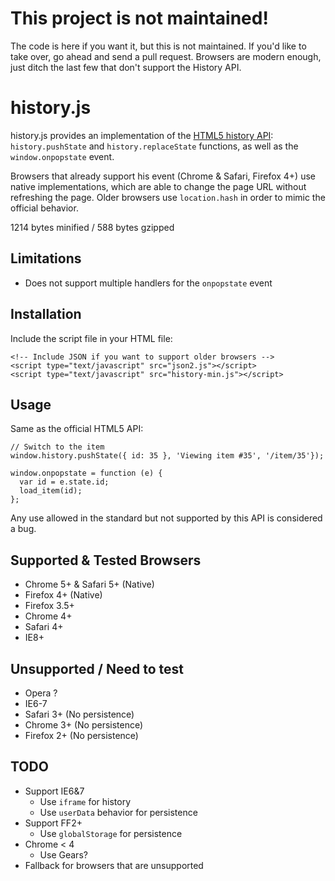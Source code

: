 # This project is not maintained!

The code is here if you want it, but this is not maintained. If you'd like to take over, go ahead and send a pull request. Browsers are modern enough, just ditch the last few that don't support the History API.

# history.js

history.js provides an implementation of the [HTML5 history API](http://www.whatwg.org/specs/web-apps/current-work/multipage/history.html#the-history-interface): `history.pushState` and `history.replaceState` functions, as well as the `window.onpopstate` event.

Browsers that already support his event (Chrome & Safari, Firefox 4+) use native implementations, which are able to change the page URL without refreshing the page. Older browsers use `location.hash` in order to mimic the official behavior.

1214 bytes minified / 588 bytes gzipped

## Limitations

* Does not support multiple handlers for the `onpopstate` event

## Installation

Include the script file in your HTML file:

    <!-- Include JSON if you want to support older browsers -->
    <script type="text/javascript" src="json2.js"></script>
    <script type="text/javascript" src="history-min.js"></script>

## Usage

Same as the official HTML5 API:

    // Switch to the item
    window.history.pushState({ id: 35 }, 'Viewing item #35', '/item/35'});

    window.onpopstate = function (e) {
      var id = e.state.id;
      load_item(id);
    };

Any use allowed in the standard but not supported by this API is considered a bug.

## Supported & Tested Browsers

* Chrome 5+ & Safari 5+ (Native)
* Firefox 4+ (Native)
* Firefox 3.5+
* Chrome 4+
* Safari 4+
* IE8+

## Unsupported / Need to test

* Opera ?
* IE6-7
* Safari 3+ (No persistence)
* Chrome 3+ (No persistence)
* Firefox 2+ (No persistence)

## TODO

* Support IE6&7
  * Use `iframe` for history
  * Use `userData` behavior for persistence
* Support FF2+
  * Use `globalStorage` for persistence
* Chrome < 4
  * Use Gears?
* Fallback for browsers that are unsupported
